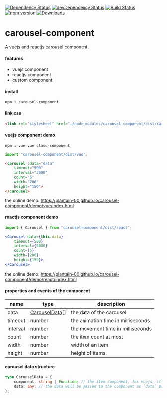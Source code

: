 [![Dependency Status](https://david-dm.org/plantain-00/carousel-component.svg)](https://david-dm.org/plantain-00/carousel-component)
[![devDependency Status](https://david-dm.org/plantain-00/carousel-component/dev-status.svg)](https://david-dm.org/plantain-00/carousel-component#info=devDependencies)
[![Build Status](https://travis-ci.org/plantain-00/carousel-component.svg?branch=master)](https://travis-ci.org/plantain-00/carousel-component)
[![npm version](https://badge.fury.io/js/carousel-component.svg)](https://badge.fury.io/js/carousel-component)
[![Downloads](https://img.shields.io/npm/dm/carousel-component.svg)](https://www.npmjs.com/package/carousel-component)

# carousel-component
A vuejs and reactjs carousel component.

#### features

+ vuejs component
+ reactjs component
+ custom component

#### install

`npm i carousel-component`

#### link css

```html
<link rel="stylesheet" href="./node_modules/carousel-component/dist/carousel.min.css" />
```

#### vuejs component demo

`npm i vue vue-class-component`

```ts
import "carousel-component/dist/vue";
```

```html
<carousel :data="data"
    timeout="500"
    interval="3000"
    count="5"
    width="200"
    height="150">
</carousel>
```

the online demo: https://plantain-00.github.io/carousel-component/demo/vue/index.html

#### reactjs component demo

```ts
import { Carousel } from "carousel-component/dist/react";
```

```jsx
<Carousel data={this.data}
    timeout={500}
    interval={3000}
    count={5}
    width={200}
    height={150}>
</Carousel>
```

the online demo: https://plantain-00.github.io/carousel-component/demo/react/index.html

#### properties and events of the component

name | type | description
--- | --- | ---
data | [CarouselData](#carousel-data-structure)[] | the data of the carousel
timeout | number | the animation time in milliseconds
interval | number | the movement time in milliseconds
count | number | the item count at most
width | number | width of an item
height | number | height of items

#### carousel data structure

```ts
type CarouselData = {
    component: string | Function; // the item component, for vuejs, it is the component name, for reactjs, it is the class object
    data: any; // the data will be passed to the component as `data` props
};
```
